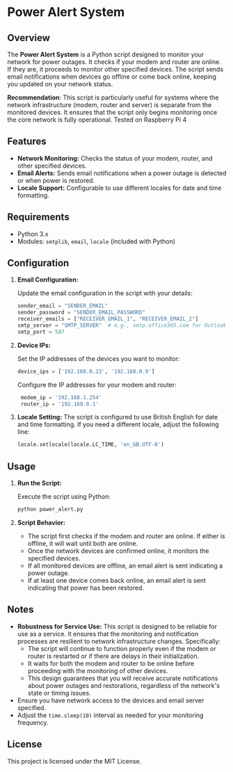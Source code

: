 # Power Alert System

## Overview

The **Power Alert System** is a Python script designed to monitor your network for power outages. It checks if your modem and router are online. If they are, it proceeds to monitor other specified devices. The script sends email notifications when devices go offline or come back online, keeping you updated on your network status.

**Recommendation**: This script is particularly useful for systems where the network infrastructure (modem, router and server) is separate from the monitored devices. It ensures that the script only begins monitoring once the core network is fully operational. Tested on Raspberry Pi 4

## Features

- **Network Monitoring:** Checks the status of your modem, router, and other specified devices.
- **Email Alerts:** Sends email notifications when a power outage is detected or when power is restored.
- **Locale Support:** Configurable to use different locales for date and time formatting.

## Requirements

- Python 3.x
- Modules: `smtplib`, `email`, `locale` (included with Python)

## Configuration

1. **Email Configuration:**

   Update the email configuration in the script with your details:

   ```python
   sender_email = "SENDER_EMAIL"
   sender_password = "SENDER_EMAIL_PASSWORD"
   receiver_emails = ["RECEIVER_EMAIL_1", "RECEIVER_EMAIL_2"]
   smtp_server = "SMTP_SERVER"  # e.g., smtp.office365.com for Outlook
   smtp_port = 587
   ```

2. **Device IPs:**

   Set the IP addresses of the devices you want to monitor:
    ```python
   device_ips = ['192.168.0.23', '192.168.0.9']
    ```

   Configure the IP addresses for your modem and router:
   ```python
    modem_ip = '192.168.1.254'
    router_ip = '192.168.0.1'
   ```

3. **Locale Setting:**
   The script is configured to use British English for date and time formatting. If you need a different locale, adjust the following line:
   ```python
   locale.setlocale(locale.LC_TIME, 'en_GB.UTF-8')
   ```

## Usage

1. **Run the Script:**

   Execute the script using Python:
   ```python
   python power_alert.py
   ```

1. **Script Behavior:**
   - The script first checks if the modem and router are online. If either is offline, it will wait until both are online.
   - Once the network devices are confirmed online, it monitors the specified devices.
   - If all monitored devices are offline, an email alert is sent indicating a power outage.
   - If at least one device comes back online, an email alert is sent indicating that power has been restored.
  
## Notes

- **Robustness for Service Use:** This script is designed to be reliable for use as a service. It ensures that the monitoring and notification processes are resilient to network infrastructure changes. Specifically:
  - The script will continue to function properly even if the modem or router is restarted or if there are delays in their initialization.
  - It waits for both the modem and router to be online before proceeding with the monitoring of other devices.
  - This design guarantees that you will receive accurate notifications about power outages and restorations, regardless of the network's state or timing issues.
- Ensure you have network access to the devices and email server specified.
- Adjust the `time.sleep(10)` interval as needed for your monitoring frequency.

## License
This project is licensed under the MIT License.
